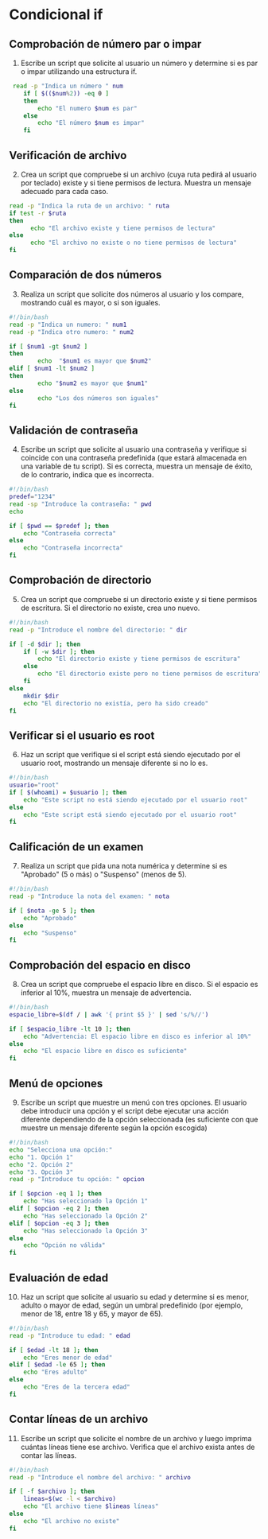 # Condicional if
## Comprobación de número par o impar
1. Escribe un script que solicite al usuario un número y determine si es par o impar utilizando una estructura if.
``` bash
 read -p "Indica un número " num
    if [ $(($num%2)) -eq 0 ]
    then
        echo "El numero $num es par"
    else 
        echo "El número $num es impar"
    fi   
``` 
<!--El numero que se introduce se convierte en una variable que dividida por 2 tiene que dar 0 para ser un número par y sino el número será impar-->
## Verificación de archivo
2. Crea un script que compruebe si un archivo (cuya ruta pedirá al usuario por teclado) existe y si tiene permisos de lectura. Muestra un mensaje adecuado para cada caso.
``` bash
read -p "Indica la ruta de un archivo: " ruta 
if test -r $ruta
then
      echo "El archivo existe y tiene permisos de lectura"
else 
      echo "El archivo no existe o no tiene permisos de lectura"
fi
```
<!-- Utilizamos la funcion if y el comando test -r "archivo" para comprobar si el archivo existe y tiene permisos de lectura sino el archivo no existe o no tiene permisos de lectura-->
## Comparación de dos números
3. Realiza un script que solicite dos números al usuario y los compare, mostrando cuál es mayor, o si son iguales.
```bash
#!/bin/bash
read -p "Indica un numero: " num1
read -p "Indica otro numero: " num2

if [ $num1 -gt $num2 ]
then
        echo  "$num1 es mayor que $num2"
elif [ $num1 -lt $num2 ]
then
        echo "$num2 es mayor que $num1"
else
        echo "Los dos números son iguales"
fi
```
## Validación de contraseña
4. Escribe un script que solicite al usuario una contraseña y verifique si coincide con una contraseña predefinida (que estará almacenada en una variable de tu script). Si es correcta, muestra un mensaje de éxito, de lo contrario, indica que es incorrecta.
```bash
#!/bin/bash
predef="1234"
read -sp "Introduce la contraseña: " pwd
echo

if [ $pwd == $predef ]; then
    echo "Contraseña correcta"
else
    echo "Contraseña incorrecta"
fi

``` 

## Comprobación de directorio
5. Crea un script que compruebe si un directorio existe y si tiene permisos de escritura. Si el directorio no existe, crea uno nuevo.
```bash
#!/bin/bash
read -p "Introduce el nombre del directorio: " dir

if [ -d $dir ]; then
    if [ -w $dir ]; then
        echo "El directorio existe y tiene permisos de escritura"
    else
        echo "El directorio existe pero no tiene permisos de escritura"
    fi
else
    mkdir $dir
    echo "El directorio no existía, pero ha sido creado"
fi

```
## Verificar si el usuario es root
6. Haz un script que verifique si el script está siendo ejecutado por el usuario root, mostrando un mensaje diferente si no lo es.
```bash
#!/bin/bash
usuario="root"
if [ $(whoami) = $usuario ]; then
    echo "Este script no está siendo ejecutado por el usuario root"
else
    echo "Este script está siendo ejecutado por el usuario root"
fi

```

## Calificación de un examen
7. Realiza un script que pida una nota numérica y determine si es "Aprobado" (5 o más) o "Suspenso" (menos de 5).
```bash
#!/bin/bash
read -p "Introduce la nota del examen: " nota

if [ $nota -ge 5 ]; then
    echo "Aprobado"
else
    echo "Suspenso"
fi

```

## Comprobación del espacio en disco
8. Crea un script que compruebe el espacio libre en disco. Si el espacio es inferior al 10%, muestra un mensaje de advertencia.
```bash
#!/bin/bash
espacio_libre=$(df / | awk '{ print $5 }' | sed 's/%//')

if [ $espacio_libre -lt 10 ]; then
    echo "Advertencia: El espacio libre en disco es inferior al 10%"
else
    echo "El espacio libre en disco es suficiente"
fi
```

## Menú de opciones
9. Escribe un script que muestre un menú con tres opciones. El usuario debe introducir una opción y el script debe ejecutar una acción diferente dependiendo de la opción seleccionada (es suficiente con que muestre un mensaje diferente según la opción escogida)
```bash
#!/bin/bash
echo "Selecciona una opción:"
echo "1. Opción 1"
echo "2. Opción 2"
echo "3. Opción 3"
read -p "Introduce tu opción: " opcion

if [ $opcion -eq 1 ]; then
    echo "Has seleccionado la Opción 1"
elif [ $opcion -eq 2 ]; then
    echo "Has seleccionado la Opción 2"
elif [ $opcion -eq 3 ]; then
    echo "Has seleccionado la Opción 3"
else
    echo "Opción no válida"
fi
```

## Evaluación de edad
10. Haz un script que solicite al usuario su edad y determine si es menor, adulto o mayor de edad, según un umbral predefinido (por ejemplo, menor de 18, entre 18 y 65, y mayor de 65).
```bash
#!/bin/bash
read -p "Introduce tu edad: " edad

if [ $edad -lt 18 ]; then
    echo "Eres menor de edad"
elif [ $edad -le 65 ]; then
    echo "Eres adulto"
else
    echo "Eres de la tercera edad"
fi

```  
## Contar líneas de un archivo
11. Escribe un script que solicite el nombre de un archivo y luego imprima cuántas líneas tiene ese archivo. Verifica que el archivo exista antes de contar las líneas.

```bash
#!/bin/bash
read -p "Introduce el nombre del archivo: " archivo

if [ -f $archivo ]; then
    lineas=$(wc -l < $archivo)
    echo "El archivo tiene $lineas líneas"
else
    echo "El archivo no existe"
fi
```